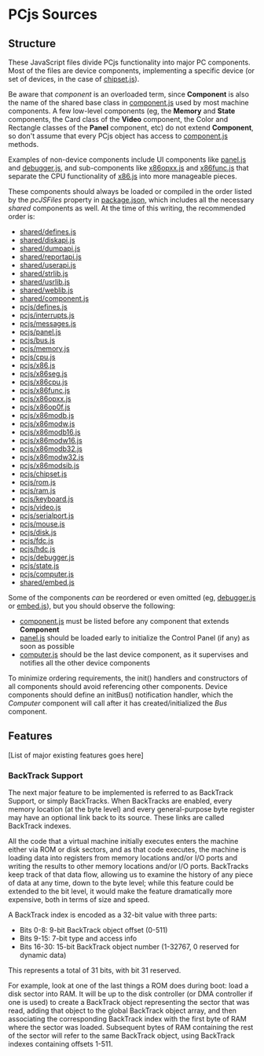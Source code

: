 PCjs Sources
===

Structure
---
These JavaScript files divide PCjs functionality into major PC components.  Most of the files are device
components, implementing a specific device (or set of devices, in the case of [chipset.js](chipset.js)).

Be aware that *component* is an overloaded term, since **Component** is also the name of the
shared base class in [component.js](../../shared/lib/component.js) used by most machine components.
A few low-level components (eg, the **Memory** and **State** components, the Card class of the **Video**
component, the Color and Rectangle classes of the **Panel** component, etc) do not extend **Component**,
so don't assume that every PCjs object has access to [component.js](../../shared/lib/component.js) methods.

Examples of non-device components include UI components like [panel.js](panel.js) and [debugger.js](debugger.js),
and sub-components like [x86opxx.js](x86opxx.js) and [x86func.js](x86func.js) that separate the CPU
functionality of [x86.js](x86.js) into more manageable pieces.

These components should always be loaded or compiled in the order listed by the *pcJSFiles* property in
[package.json](../../../package.json), which includes all the necessary *shared* components as well.
At the time of this writing, the recommended order is:

* [shared/defines.js](../../shared/lib/defines.js)
* [shared/diskapi.js](../../shared/lib/diskapi.js)
* [shared/dumpapi.js](../../shared/lib/dumpapi.js)
* [shared/reportapi.js](../../shared/lib/reportapi.js)
* [shared/userapi.js](../../shared/lib/userapi.js)
* [shared/strlib.js](../../shared/lib/strlib.js)
* [shared/usrlib.js](../../shared/lib/usrlib.js)
* [shared/weblib.js](../../shared/lib/weblib.js)
* [shared/component.js](../../shared/lib/component.js)
* [pcjs/defines.js](defines.js)
* [pcjs/interrupts.js](interrupts.js)
* [pcjs/messages.js](messages.js)
* [pcjs/panel.js](panel.js)
* [pcjs/bus.js](bus.js)
* [pcjs/memory.js](memory.js)
* [pcjs/cpu.js](cpu.js)
* [pcjs/x86.js](x86.js)
* [pcjs/x86seg.js](x86seg.js)
* [pcjs/x86cpu.js](x86cpu.js)
* [pcjs/x86func.js](x86func.js)
* [pcjs/x86opxx.js](x86opxx.js)
* [pcjs/x86op0f.js](x86op0f.js)
* [pcjs/x86modb.js](x86modb.js)
* [pcjs/x86modw.js](x86modw.js)
* [pcjs/x86modb16.js](x86modb16.js)
* [pcjs/x86modw16.js](x86modw16.js)
* [pcjs/x86modb32.js](x86modb32.js)
* [pcjs/x86modw32.js](x86modw32.js)
* [pcjs/x86modsib.js](x86modsib.js)
* [pcjs/chipset.js](chipset.js)
* [pcjs/rom.js](rom.js)
* [pcjs/ram.js](ram.js)
* [pcjs/keyboard.js](keyboard.js)
* [pcjs/video.js](video.js)
* [pcjs/serialport.js](serialport.js)
* [pcjs/mouse.js](mouse.js)
* [pcjs/disk.js](disk.js)
* [pcjs/fdc.js](fdc.js)
* [pcjs/hdc.js](hdc.js)
* [pcjs/debugger.js](debugger.js)
* [pcjs/state.js](state.js)
* [pcjs/computer.js](computer.js)
* [shared/embed.js](../../shared/lib/embed.js)

Some of the components *can* be reordered or even omitted (eg, [debugger.js](debugger.js) or
[embed.js](../../shared/lib/embed.js)), but you should observe the following:

* [component.js](../../shared/lib/component.js) must be listed before any component that extends **Component**
* [panel.js](panel.js) should be loaded early to initialize the Control Panel (if any) as soon as possible
* [computer.js](computer.js) should be the last device component, as it supervises and notifies all the other device components

To minimize ordering requirements, the init() handlers and constructors of all components should avoid
referencing other components.  Device components should define an initBus() notification handler, which the
*Computer* component will call after it has created/initialized the *Bus* component.

Features
---

[List of major existing features goes here]

### BackTrack Support

The next major feature to be implemented is referred to as BackTrack Support, or simply BackTracks.  When BackTracks
are enabled, every memory location (at the byte level) and every general-purpose byte register may have an optional link
back to its source.  These links are called BackTrack indexes.

All the code that a virtual machine initially executes enters the machine either via ROM or disk sectors, and as that
code executes, the machine is loading data into registers from memory locations and/or I/O ports and writing the results
to other memory locations and/or I/O ports.  BackTracks keep track of that data flow, allowing us to examine the history
of any piece of data at any time, down to the byte level; while this feature could be extended to the bit level, it
would make the feature dramatically more expensive, both in terms of size and speed.

A BackTrack index is encoded as a 32-bit value with three parts:

- Bits 0-8: 9-bit BackTrack object offset (0-511)
- Bits 9-15: 7-bit type and access info
- Bits 16-30: 15-bit BackTrack object number (1-32767, 0 reserved for dynamic data)

This represents a total of 31 bits, with bit 31 reserved.

For example, look at one of the last things a ROM does during boot: load a disk sector into RAM.  It will be up to the
disk controller (or DMA controller if one is used) to create a BackTrack object representing the sector that was read,
adding that object to the global BackTrack object array, and then associating the corresponding BackTrack index with
the first byte of RAM where the sector was loaded.  Subsequent bytes of RAM containing the rest of the sector will refer
to the same BackTrack object, using BackTrack indexes containing offsets 1-511.
